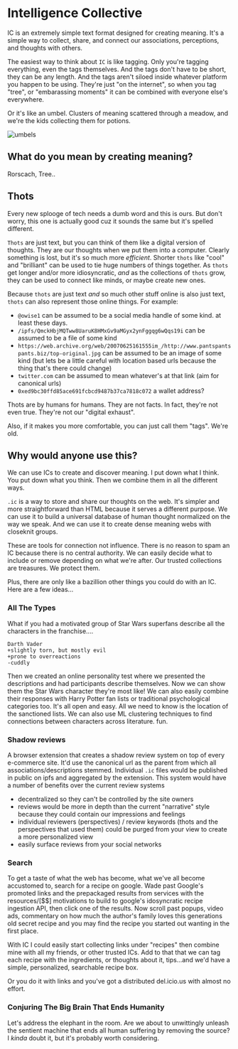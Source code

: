 # Intelligence Collective

IC is an extremely simple text format designed for creating meaning.  It's a simple way to collect, share, and connect our associations, perceptions, and thoughts with others.

The easiest way to think about `IC` is like tagging. Only you're tagging everything, even the tags themselves. And the tags don't have to be short, they can be any length. And the tags aren't siloed inside whatever platform you happen to be using. They're just "on the internet", so when you tag "tree", or "embarassing moments" it can be combined with everyone else's everywhere.

Or it's like an umbel. Clusters of meaning scattered through a meadow, and we're the kids collecting them for potions.

![umbels](https://upload.wikimedia.org/wikipedia/commons/b/ba/DaucusCarota.jpg)


## What do you mean by creating meaning?

Rorscach, Tree..

## Thots

Every new splooge of tech needs a dumb word and this is ours.  But don't worry, this one is actually good cuz it sounds the same but it's spelled different.

`Thots` are just text, but you can think of them like a digital version of thoughts. They are our thoughts when we put them into a computer. Clearly something is lost, but it's so much more *efficient*.  Shorter `thots` like "cool" and "brilliant" can be used to tie huge numbers of things together.  As `thots` get longer and/or more idiosyncratic, *and* as the collections of `thots` grow, they can be used to connect like minds, or maybe create new ones.

Because `thots` are just text *and* so much other stuff online is also just text, `thots` can also represent those online things. For example:

* `@owise1` can be assumed to be a social media handle of some kind. at least these days.
* `/ipfs/QmckHbjMQTww8UaruK8HMxGv9aMGyx2ynFggqg6wQqs19i` can be assumed to be a file of some kind
* `https://web.archive.org/web/20070625161555im_/http://www.pantspantspants.biz/top-original.jpg` can be assumed to be an image of some kind (but lets be a little careful with location based urls because the thing that's there could change)
* `twitter.com` can be assumed to mean whatever's at that link (aim for canonical urls)
* `0xed9bc30ffd85ace691fcbcd9487b37ca7818c072` a wallet address?

Thots are by humans for humans. They are not facts. In fact, they're not even true. They're not our "digital exhaust". 

Also, if it makes you more comfortable, you can just call them "tags". We're old.

## Why would anyone use this?

We can use ICs to create and discover meaning. I put down what I think. You put down what you think. Then we combine them in all the different ways.

`.ic` is a way to store and share our thoughts on the web.  It's simpler and more straightforward than HTML because it serves a different purpose. We can use it to build a universal database of human thought normalized on the way we speak. And we can use it to create dense meaning webs with closeknit groups.

These are tools for connection not influence. There is no reason to spam an IC because there is no central authority.  We can easily decide what to include or remove depending on what we're after. Our trusted collections are treasures. We protect them.

Plus, there are only like a bazillion other things you could do with an IC. Here are a few ideas...

### All The Types

What if you had a motivated group of Star Wars superfans describe all the characters in the franchise....

```
Darth Vader
+slightly torn, but mostly evil
+prone to overreactions
-cuddly
```

Then we created an online personality test where we presented the descriptions and had participants describe themselves.  Now we can show them the Star Wars character they're most like!  We can also easily combine their responses with Harry Potter fan lists or traditional psychological categories too.  It's all open and easy. All we need to know is the location of the sanctioned lists. We can also use ML clustering techniques to find connections between characters across literature. fun.

### Shadow reviews

A browser extension that creates a shadow review system on top of every e-commerce site.  It'd use the canonical url as the parent from which all associations/descriptions stemmed.  Individual `.ic` files would be published in public on ipfs and aggregated by the extension.  This system would have a number of benefits over the current review systems

* decentralized so they can't be controlled by the site owners
* reviews would be more in depth than the current "narrative" style because they could contain our impressions and feelings
* individual reviewers (perspectives) / review keywords (thots and the perspectives that used them) could be purged from your view to create a more personalized view
* easily surface reviews from your social networks


### Search

To get a taste of what the web has become, what we've all become accustomed to, search for a recipe on google.  Wade past Google's promoted links and the prepackaged results from services with the resources/[$$] motivations to build to google's idosyncratic recipe ingestion API, then click one of the results.  Now scroll past popups, video ads, commentary on how much the author's family loves this generations old secret recipe and you may find the recipe you started out wanting in the first place.

With IC I could easily start collecting links under "recipes" then combine mine with all my friends, or other trusted ICs. Add to that that we can tag each recipe with the ingredients, or thoughts about it, tips...and we'd have a simple, personalized, searchable recipe box.
 
 Or you do it with links and you've got a distributed del.icio.us with almost no effort.

 ### Conjuring The Big Brain That Ends Humanity

 Let's address the elephant in the room.  Are we about to unwittingly unleash the sentient machine that ends all human suffering by removing the source? I *kinda* doubt it, but it's probably worth considering.

